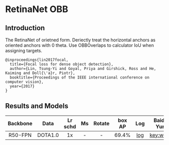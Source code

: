 # RetinaNet OBB

## Introduction

The RetinaNet of orietned form. Deriectly treat the horizontal anchors as oriented anchors with 0 theta. Use OBBOverlaps to calculator IoU when assigning targets.

```
@inproceedings{lin2017focal,
  title={Focal loss for dense object detection},
  author={Lin, Tsung-Yi and Goyal, Priya and Girshick, Ross and He, Kaiming and Doll{\'a}r, Piotr},
  booktitle={Proceedings of the IEEE international conference on computer vision},
  year={2017}
}
```

## Results and Models

| Backbone |   Data  | Lr schd | Ms | Rotate | box AP | Log | Baidu Yun | Google Drive |
|:--------:|:-------:|:-------:|:--:|:------:|:------:|:---:|:---------:|:------------:|
| R50-FPN  | DOTA1.0 |    1x   |  - |    -   | 69.4%  | [log](logs/retinanet_obb_r50_fpn_1x_dota10.log)|[key:wqrb](https://pan.baidu.com/s/1cVF1jnt1ieEDk2eI9HVbRw)|[model](https://drive.google.com/file/d/1N1-POFkXfdTNlLGcRuj_nB2guWNNutZE/view?usp=sharing)|
